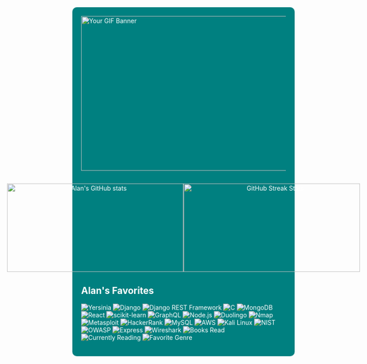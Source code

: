 <div style="background-color: teal; padding: 20px; border-radius: 10px; color: white;">
    <img src="https://media1.tenor.com/m/xiWD7lkCTIcAAAAd/trees-windy.gif" alt="Your GIF Banner" width="1000" height="350">


 ## 
<div align="center" style="display: flex; flex-direction: row; align-items: center; justify-content: center;">
    <img src="https://github-readme-stats.vercel.app/api?username=alankamei&theme=shades-of-purple&show_icons=true" alt="Alan's GitHub stats" width="400px" height="200px">
    <img src="https://streak-stats.demolab.com/?user=alankamei&theme=shades-of-purple" alt="GitHub Streak Stats" width="400px" height="200px">
</div>

## Alan's Favorites
![Yersinia](https://img.shields.io/badge/yersinia-%239c70db.svg?style=for-the-badge&logo=yersinia&logoColor=white)
![Django](https://img.shields.io/badge/django-%23b9fbc0.svg?style=for-the-badge&logo=django&logoColor=white)
![Django REST Framework](https://img.shields.io/badge/django%20rest%20framework-%23a2d5ff.svg?style=for-the-badge&logo=django&logoColor=white)
![C](https://img.shields.io/badge/c-%2300599C.svg?style=for-the-badge&logo=c&logoColor=white)
![MongoDB](https://img.shields.io/badge/mongodb-%2347A248.svg?style=for-the-badge&logo=mongodb&logoColor=white)
![React](https://img.shields.io/badge/react-%2320232a.svg?style=for-the-badge&logo=react&logoColor=%2361DAFB)
![scikit-learn](https://img.shields.io/badge/scikit--learn-F7931E.svg?style=for-the-badge&logo=scikit-learn&logoColor=white)
![GraphQL](https://img.shields.io/badge/-GraphQL-E10098?style=for-the-badge&logo=graphql&logoColor=white)
![Node.js](https://img.shields.io/badge/node.js-%2300B748.svg?style=for-the-badge&logo=node.js&logoColor=white)
![Duolingo](https://img.shields.io/badge/duolingo-%237300e6.svg?style=for-the-badge&logo=duolingo&logoColor=white)
![Nmap](https://img.shields.io/badge/Nmap-%234EAA1E.svg?style=for-the-badge&logo=nmap&logoColor=white)
![Metasploit](https://img.shields.io/badge/metasploit-%23E74C3C.svg?style=for-the-badge&logo=metasploit&logoColor=white)
![HackerRank](https://img.shields.io/badge/hackerrank-%2345B31C.svg?style=for-the-badge&logo=hackerrank&logoColor=white)
![MySQL](https://img.shields.io/badge/mysql-%234479A1.svg?style=for-the-badge&logo=mysql&logoColor=white)
![AWS](https://img.shields.io/badge/aws-%23232F7E.svg?style=for-the-badge&logo=amazon-aws&logoColor=white)
![Kali Linux](https://img.shields.io/badge/kali%20linux-%23006767.svg?style=for-the-badge&logo=kali-linux&logoColor=white)
![NIST](https://img.shields.io/badge/NIST-Cybersecurity_Framework-%23000000.svg?style=for-the-badge&logo=none&logoColor=white)
![OWASP](https://img.shields.io/badge/OWASP-%23E2B000.svg?style=for-the-badge&logo=owasp&logoColor=white)
![Express](https://img.shields.io/badge/express-%23404D59.svg?style=for-the-badge&logo=express&logoColor=white)
![Wireshark](https://img.shields.io/badge/wireshark-%23D77B7E.svg?style=for-the-badge&logo=wireshark&logoColor=white)
![Books Read](https://img.shields.io/badge/Books_Read-42-purple?style=for-the-badge)
![Currently Reading](https://img.shields.io/badge/Currently_Reading-The_Paris_Library-purple?style=for-the-badge)
![Favorite Genre](https://img.shields.io/badge/Favorite_Genre-Fiction-teal?style=for-the-badge)





</div>
